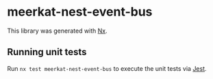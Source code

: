 # meerkat-nest-event-bus

This library was generated with [Nx](https://nx.dev).

## Running unit tests

Run `nx test meerkat-nest-event-bus` to execute the unit tests via [Jest](https://jestjs.io).
